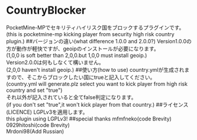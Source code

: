 # CountryBlocker
PocketMine-MPでセキリティハイリスク国をブロックするプラグインです。<br>
(this is pocketmine-mp kicking player from security high risk country plugin.)
##バージョンの違い(what difference 1.0.0 and 2.0.0?)
Version1.0.0の方が動作が軽快ですが、geoipのインストールが必要になります。<br>
(1,0,0 is soft better than 2,0,0.but 1,0,0 must install geoip.)<br>
Version2.0.0は何もしなくて構いません。<br>
(2,0,0 haven't install geoip.)
##使い方(how to use)
country.ymlが生成されますので、そこからブロックしたい国にtrueと記入してください。<br>
(country.yml will generate.plz select you want to kick player from high risk country and set "true")<br>
それ以外が記入されていると全てfalse判定になります。<br>
(if you don't set "true",it won't kick player from that country.)
##ライセンス(LICENCE)
LGPLv3を適用します。<br>
this plugin using LGPLv3!
##special thanks
mfmfneko(code Brevity)<br>
0929hitoshi(code Brevity)<br>
Mrdoni98(Add Russian)<br>
